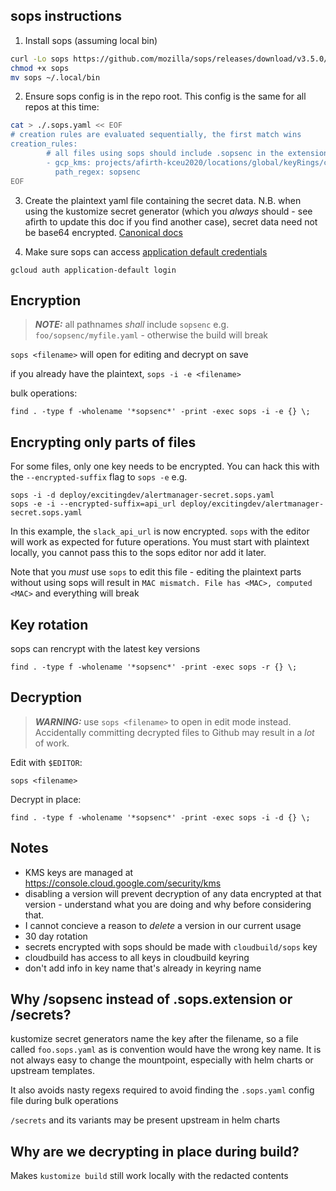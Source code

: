 ## sops instructions

1. Install sops (assuming local bin)

```bash
curl -Lo sops https://github.com/mozilla/sops/releases/download/v3.5.0/sops-v3.5.0.linux
chmod +x sops
mv sops ~/.local/bin
```

2. Ensure sops config is in the repo root. This config is the same for all repos at this time:

```bash
cat > ./.sops.yaml << EOF
# creation rules are evaluated sequentially, the first match wins
creation_rules:
        # all files using sops should include .sopsenc in the extension or be in a sopsenc folder
        - gcp_kms: projects/afirth-kceu2020/locations/global/keyRings/cloudbuild/cryptoKeys/sops
          path_regex: sopsenc
EOF
```

3. Create the plaintext yaml file containing the secret data. N.B. when using the kustomize secret generator (which you _always_ should - see afirth to update this doc if you find another case), secret data need not be base64 encrypted. [Canonical docs](https://github.com/kubernetes-sigs/kustomize/blob/master/examples/secretGeneratorPlugin.md#secret-values-from-local-files)


4. Make sure sops can access [application default credentials](https://cloud.google.com/sdk/gcloud/reference/auth/application-default/login)

```
gcloud auth application-default login
```

## Encryption

> **_NOTE:_** all pathnames _shall_ include `sopsenc` e.g. `foo/sopsenc/myfile.yaml` - otherwise the build will break

`sops <filename>` will open for editing and decrypt on save

if you already have the plaintext, `sops -i -e <filename>`

bulk operations:
```
find . -type f -wholename '*sopsenc*' -print -exec sops -i -e {} \;
```

## Encrypting only parts of files

For some files, only one key needs to be encrypted. You can hack this with the `--encrypted-suffix` flag to `sops -e` e.g.

```
sops -i -d deploy/excitingdev/alertmanager-secret.sops.yaml
sops -e -i --encrypted-suffix=api_url deploy/excitingdev/alertmanager-secret.sops.yaml
```

In this example, the `slack_api_url` is now encrypted. `sops` with the editor will work as expected for future operations. You must start with plaintext locally, you cannot pass this to the sops editor nor add it later.

Note that you _must_ use `sops` to edit this file - editing the plaintext parts without using sops will result in `MAC mismatch. File has <MAC>, computed <MAC>` and everything will break

## Key rotation

sops can rencrypt with the latest key versions

```
find . -type f -wholename '*sopsenc*' -print -exec sops -r {} \;
```

## Decryption

> **_WARNING:_**  use `sops <filename>` to open in edit mode instead. Accidentally committing decrypted files to Github may result in a _lot_ of work.

Edit with `$EDITOR`:
```
sops <filename>
```

Decrypt in place:
```
find . -type f -wholename '*sopsenc*' -print -exec sops -i -d {} \;
```

## Notes

- KMS keys are managed at https://console.cloud.google.com/security/kms
- disabling a version will prevent decryption of any data encrypted at that version - understand what you are doing and why before considering that.
- I cannot concieve a reason to _delete_ a version in our current usage
- 30 day rotation
- secrets encrypted with sops should be made with `cloudbuild/sops` key
- cloudbuild has access to all keys in cloudbuild keyring
- don't add info in key name that's already in keyring name

## Why /sopsenc instead of .sops.extension or /secrets?

kustomize secret generators name the key after the filename, so a file called `foo.sops.yaml` as is convention would have the wrong key name. It is not always easy to change the mountpoint, especially with helm charts or upstream templates.

It also avoids nasty regexs required to avoid finding the `.sops.yaml` config file during bulk operations

`/secrets` and its variants may be present upstream in helm charts

## Why are we decrypting in place during build?

Makes `kustomize build` still work locally with the redacted contents
